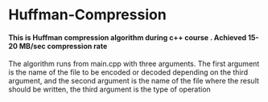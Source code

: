 # Huffman-Compression
#### This is  Huffman compression algorithm during c++ course . Achieved 15-20 MB/sec compression rate
The algorithm runs from main.cpp with three arguments. The first argument is the name of the file to be encoded or decoded depending 
on the third argument, and the second argument is the name of the file where the result should be written, the third argument is the type of operation
